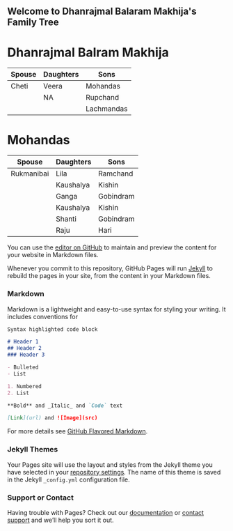## Welcome to Dhanrajmal Balaram Makhija's Family Tree

# Dhanrajmal Balram Makhija

Spouse | Daughters | Sons
------ | --------- | ----
Cheti | Veera | Mohandas
      | NA    | Rupchand
      |       | Lachmandas

# Mohandas
Spouse | Daughters | Sons
------ | --------- | ----
Rukmanibai | Lila | Ramchand
      | Kaushalya    | Kishin
      | Ganga | Gobindram
      | Kaushalya | Kishin
      | Shanti | Gobindram
      | Raju | Hari
      

You can use the [editor on GitHub](https://github.com/rajmak67/dm_ft_pub/edit/gh-pages/index.md) to maintain and preview the content for your website in Markdown files.

Whenever you commit to this repository, GitHub Pages will run [Jekyll](https://jekyllrb.com/) to rebuild the pages in your site, from the content in your Markdown files.

### Markdown

Markdown is a lightweight and easy-to-use syntax for styling your writing. It includes conventions for

```markdown
Syntax highlighted code block

# Header 1
## Header 2
### Header 3

- Bulleted
- List

1. Numbered
2. List

**Bold** and _Italic_ and `Code` text

[Link](url) and ![Image](src)
```

For more details see [GitHub Flavored Markdown](https://guides.github.com/features/mastering-markdown/).

### Jekyll Themes

Your Pages site will use the layout and styles from the Jekyll theme you have selected in your [repository settings](https://github.com/rajmak67/dm_ft_pub/settings). The name of this theme is saved in the Jekyll `_config.yml` configuration file.

### Support or Contact

Having trouble with Pages? Check out our [documentation](https://docs.github.com/categories/github-pages-basics/) or [contact support](https://github.com/contact) and we’ll help you sort it out.


